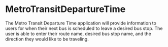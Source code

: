 # MetroTransitDepartureTime
The Metro Transit Departure Time application will provide information to users for when their next bus is scheduled to leave a desired bus stop. The user is able to enter their route name, desired bus stop name, and the direction they would like to be traveling.
